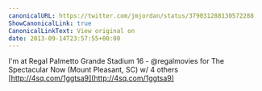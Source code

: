 ```yaml
---
canonicalURL: https://twitter.com/jmjordan/status/379031288130572288
ShowCanonicalLink: true
CanonicalLinkText: View original on
date: 2013-09-14T23:57:55+00:00
---
```

I'm at Regal Palmetto Grande Stadium 16 - @regalmovies for The Spectacular Now (Mount Pleasant, SC) w/ 4 others [http://4sq.com/1ggtsa9](http://4sq.com/1ggtsa9)